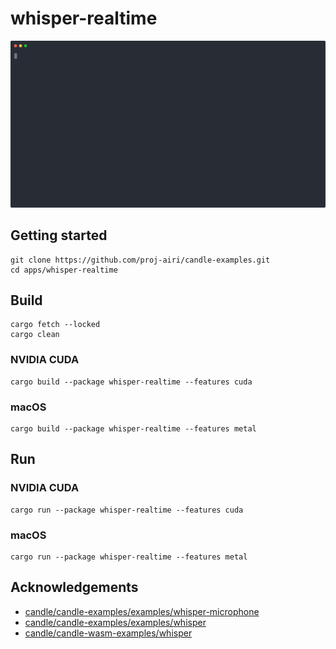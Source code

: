 # whisper-realtime

![](./docs/demo.svg)

## Getting started

```
git clone https://github.com/proj-airi/candle-examples.git
cd apps/whisper-realtime
```

## Build

```
cargo fetch --locked
cargo clean
```

### NVIDIA CUDA

```
cargo build --package whisper-realtime --features cuda
```

### macOS

```
cargo build --package whisper-realtime --features metal
```

## Run

### NVIDIA CUDA

```shell
cargo run --package whisper-realtime --features cuda
```

### macOS

```shell
cargo run --package whisper-realtime --features metal
```

## Acknowledgements

- [candle/candle-examples/examples/whisper-microphone](https://github.com/huggingface/candle/tree/main/candle-examples/examples/whisper-microphone)
- [candle/candle-examples/examples/whisper](https://github.com/huggingface/candle/tree/main/candle-examples/examples/whisper)
- [candle/candle-wasm-examples/whisper](https://github.com/huggingface/candle/tree/main/candle-wasm-examples/whisper)
